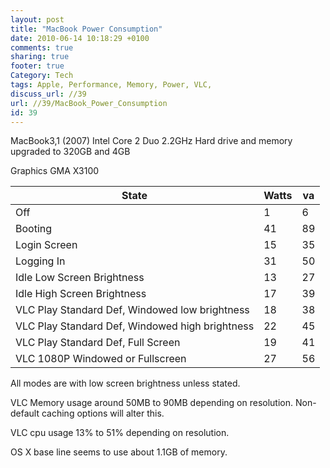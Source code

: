 ```yaml
---
layout: post
title: "MacBook Power Consumption"
date: 2010-06-14 10:18:29 +0100 
comments: true
sharing: true
footer: true
Category: Tech
tags: Apple, Performance, Memory, Power, VLC,
discuss_url: //39
url: //39/MacBook_Power_Consumption
id: 39
---
```

MacBook3,1 (2007) Intel Core 2 Duo 2.2GHz Hard drive and memory upgraded to 320GB and 4GB

Graphics GMA X3100

State                              | Watts | va |
-----------------------------------|-------|----|
Off                                | 1 | 6 |
Booting                            | 41 | 89 |
Login Screen                       | 15 | 35 |
Logging In                         | 31 | 50 |
Idle Low Screen Brightness         | 13 | 27 |
Idle High Screen Brightness        | 17 | 39 |
VLC Play Standard Def, Windowed low brightness   | 18 | 38 |
VLC Play Standard Def, Windowed high brightness  | 22 | 45 |
VLC Play Standard Def, Full Screen | 19 | 41 |
VLC 1080P Windowed or Fullscreen   | 27 | 56 |

All modes are with low screen brightness unless stated.

VLC Memory usage around 50MB to 90MB depending on resolution.  Non-default caching options will alter this.

VLC cpu usage 13% to 51% depending on resolution.

OS X base line seems to use about 1.1GB of memory.


